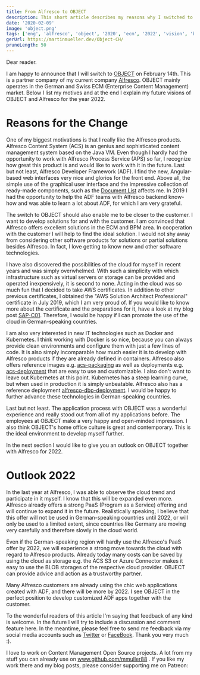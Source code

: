 ```yaml
---
title: From Alfresco to OBJECT
description: This short article describes my reasons why I switched to OBJECT
date: '2020-02-09'
image: 'object.png'
tags: ['eng', 'alfresco', 'object', '2020', 'ecm', '2022', 'vision', 'bpm']
gerUrl: https://martinmueller.dev/Object-CH/
pruneLength: 50
---
```


Dear reader.

I am happy to announce that I will switch to [OBJECT](https://www.object.ch) on February 14th. This is a partner company of my current company [Alfresco](https://www.alfresco.com). OBJECT mainly operates in the German and Swiss ECM (Enterprise Content Management) market. Below I list my motives and at the end I explain my future visions of OBJECT and Alfresco for the year 2022.

# Reasons for the Change
One of my biggest motivations is that I really like the Alfresco products. Alfresco Content System (ACS) is an genius and sophisticated content management system based on the Java VM. Even though I hardly had the opportunity to work with Alfresco Process Service (APS) so far, I recognize how great this product is and would like to work with it in the future. Last but not least, Alfresco Developer Framework (ADF). I find the new, Angular-based web interfaces very nice and glorios for the front end. Above all, the simple use of the graphical user interface and the impressive collection of ready-made components, such as the [Document List](https://www.alfresco.com/abn/adf/docs/content-services/components/document-list.component) affects me. In 2019 I had the opportunity to help the ADF teams with Alfresco backend know-how and was able to learn a lot about ADF, for which I am very grateful.

The switch to OBJECT should also enable me to be closer to the customer. I want to develop solutions for and with the customer. I am convinced that Alfresco offers excellent solutions in the ECM and BPM area. In cooperation with the customer I will help to find the ideal solution. I would not shy away from considering other software products for solutions or partial solutions besides Alfresco. In fact, I love getting to know new and other software technologies.

I have also discovered the possibilities of the cloud for myself in recent years and was simply overwhelmed. With such a simplicity with which infrastructure such as virtual servers or storage can be provided and operated inexpensively, it is second to none. Acting in the cloud was so much fun that I decided to take AWS certificates. In addition to other previous certificates, I obtained the "AWS Solution Architect Professional" certificate in July 2019, which I am very proud of. If you would like to know more about the certificate and the preparations for it, have a look at my blog post [SAP-C01](https://martinmueller.dev/aws-architect-professional-2019-preparation). Therefore, I would be happy if I can promote the use of the cloud in German-speaking countries.

I am also very interested in new IT technologies such as Docker and Kubernetes. I think working with Docker is so nice, because you can always provide clean environments and configure them with just a few lines of code. It is also simply incomparable how much easier it is to develop with Alfresco products if they are already defined in containers. Alfresco also offers reference images e.g. [acs-packaging](https://github.com/Alfresco/acs-packaging/blob/master/docker-alfresco/Dockerfile) as well as deployments e.g. [acs-deployment](https://github.com/Alfresco/acs-deployment/blob/master/docker-compose/docker-compose.yml) that are easy to use and customizable. I also don't want to leave out Kubernetes at this point. Kubernetes has a steep learning curve, but when used in production it is simply unbeatable. Alfresco also has a reference deployment [alfresco-dbp-deployment](https://github.com/Alfresco/alfresco-dbp-deployment). I would be happy to further advance these technologies in German-speaking countries.

Last but not least. The application process with OBJECT was a wonderful experience and really stood out from all of my applications before. The employees at OBJECT make a very happy and open-minded impression. I also think OBJECT's home office culture is great and contemporary. This is the ideal environment to develop myself further.

In the next section I would like to give you an outlook on OBJECT together with Alfresco for 2022.

# Outlook 2022

In the last year at Alfresco, I was able to observe the cloud trend and participate in it myself. I know that this will be expanded even more. Alfresco already offers a strong PaaS (Program as a Service) offering and will continue to expand it in the future. Realistically speaking, I believe that this offer will not be used in German-speaking countries until 2022, or will only be used to a limited extent, since countries like Germany are moving very carefully and therefore slowly in the cloud world.

Even if the German-speaking region will hardly use the Alfresco's PaaS offer by 2022, we will experience a strong move towards the cloud with regard to Alfresco products. Already today many costs can be saved by using the cloud as storage e.g. the ACS S3 or Azure Connector makes it easy to use the BLOB storages of the respective cloud provider. OBJECT can provide advice and action as a trustworthy partner.

Many Alfresco customers are already using the chic web applications created with ADF, and there will be more by 2022. I see OBJECT in the perfect position to develop customized ADF apps together with the customer.

To the wonderful readers of this article I'm saying that feedback of any kind is welcome. In the future I will try to include a discussion and comment feature here. In the meantime, please feel free to send me feedback via my social media accounts such as [Twitter](https://twitter.com/MartinMueller_) or [FaceBook](https://www.facebook.com/martin.muller.10485). Thank you very much :).

I love to work on Content Management Open Source projects. A lot from my stuff you can already use on www.github.com/mmuller88 . If you like my work there and my blog posts, please consider supporting me on Patreon:

  
